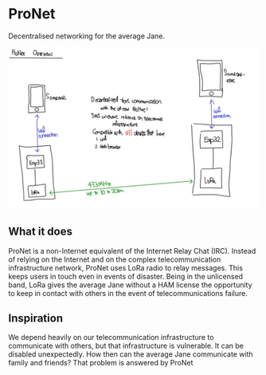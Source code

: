 # ProNet
Decentralised networking for the average Jane.

![](basic_pronet_overview.png)

## What it does

ProNet is a non-Internet equivalent of the Internet Relay Chat (IRC). Instead of relying on the Internet and on the complex telecommunication infrastructure network, ProNet uses LoRa radio to relay messages. This keeps users in touch even in events of disaster. Being in the unlicensed band, LoRa gives the average Jane without a HAM license the opportunity to keep in contact with others in the event of telecommunications failure. 

## Inspiration

We depend heavily on our telecommunication infrastructure to communicate with others, but that infrastructure is vulnerable. It can be disabled unexpectedly. How then can the average Jane communicate with family and friends? That problem is answered by ProNet

